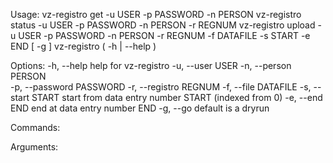 Usage:
    vz-registro get    -u USER -p PASSWORD -n PERSON
    vz-registro status -u USER -p PASSWORD -n PERSON -r REGNUM
    vz-registro upload -u USER -p PASSWORD -n PERSON -r REGNUM -f DATAFILE -s START -e END [ -g ]
    vz-registro ( -h | --help )

Options:
    -h, --help                       help for vz-registro
    -u, --user USER
    -n, --person PERSON              
    -p, --password PASSWORD
    -r, --registro REGNUM
    -f, --file DATAFILE
    -s, --start START                start from data entry number START (indexed from 0)
    -e, --end END                    end at data entry number END
    -g, --go                         default is a dryrun

Commands:

Arguments:
